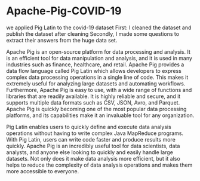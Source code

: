 # Apache-Pig-COVID-19

we applied Pig Latin to the covid-19 dataset
First: I cleaned the dataset and publish the dataset after cleaning
Secondly, I made some questions to extract their answers from the huge data set.

Apache Pig is an open-source platform for data processing and analysis. It is an efficient tool for data manipulation and analysis, and it is used in many industries such as finance, healthcare, and retail. Apache Pig provides a data flow language called Pig Latin which allows developers to express complex data processing operations in a single line of code. This makes it extremely useful for analyzing large datasets and automating workflows. 
Furthermore, Apache Pig is easy to use, with a wide range of functions and libraries that are readily available. It is highly reliable and secure, and it supports multiple data formats such as CSV, JSON, Avro, and Parquet. 
Apache Pig is quickly becoming one of the most popular data processing platforms, and its capabilities make it an invaluable tool for any organization.

Pig Latin enables users to quickly define and execute data analysis operations without having to write complex Java MapReduce programs. With Pig Latin, users can write code faster and produce results more quickly. 
Apache Pig is an incredibly useful tool for data scientists, data analysts, and anyone else looking to quickly and easily handle large datasets. 
Not only does it make data analysis more efficient, but it also helps to reduce the complexity of data analysis operations and makes them more accessible to everyone.
